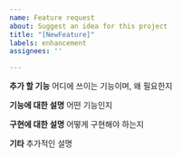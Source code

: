 ```yaml
---
name: Feature request
about: Suggest an idea for this project
title: "[NewFeature]"
labels: enhancement
assignees: ''

---
```


**추가 할 기능**
어디에 쓰이는 기능이며, 왜 필요한지

**기능에 대한 설명**
어떤 기능인지

**구현에 대한 설명**
어떻게 구현해야 하는지

**기타**
추가적인 설명
